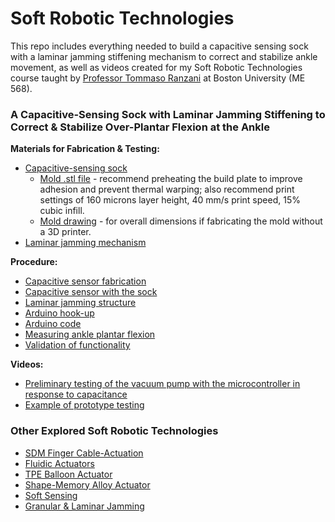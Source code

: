 # Soft Robotic Technologies
This repo includes everything needed to build a capacitive sensing sock with a laminar jamming stiffening mechanism to correct and stabilize ankle movement, as well as videos created for my Soft Robotic Technologies course taught by [Professor Tommaso Ranzani](https://www.bu.edu/eng/profile/tommaso-ranzini-phd/) at Boston University (ME 568).

### A Capacitive-Sensing Sock with Laminar Jamming Stiffening to Correct & Stabilize Over-Plantar Flexion at the Ankle
**Materials for Fabrication & Testing:**
- [Capacitive-sensing sock](https://github.com/leahgaeta/Soft-Robotics-Technologies/raw/main/CapSenseSock.pdf)
  - [Mold .stl file](https://github.com/leahgaeta/Soft-Robotics-Technologies/blob/main/CapSenseMold.stl) - recommend preheating the build plate to improve adhesion and prevent thermal warping; also recommend print settings of 160 microns layer height, 40 mm/s print speed, 15% cubic infill.
  - [Mold drawing](https://github.com/leahgaeta/Soft-Robotics-Technologies/raw/main/CapSensorDrawing.pdf) - for overall dimensions if fabricating the mold without a 3D printer.
- [Laminar jamming mechanism](https://github.com/leahgaeta/Soft-Robotics-Technologies/raw/main/LJ_Materials.pdf)

**Procedure:**
- [Capacitive sensor fabrication]()
- [Capacitive sensor with the sock]()
- [Laminar jamming structure]()
- [Arduino hook-up]()
- [Arduino code](https://github.com/leahgaeta/Soft-Robotics-Technologies/blob/main/ME568_Final_Project.ino)
- [Measuring ankle plantar flexion](https://github.com/leahgaeta/Soft-Robotics-Technologies/raw/main/AngleMeasure.pdf)
- [Validation of functionality]()

**Videos:**
- [Preliminary testing of the vacuum pump with the microcontroller in response to capacitance](https://www.youtube.com/watch?v=6RODMb19xsY&list=PLcbK43wpe5npEgS4IPYMW3b8mG1NXDAUV&index=7)
- [Example of prototype testing](https://www.youtube.com/watch?v=m9hGfniaSMc&list=PLcbK43wpe5npEgS4IPYMW3b8mG1NXDAUV&index=8)

### Other Explored Soft Robotic Technologies
- [SDM Finger Cable-Actuation](https://www.youtube.com/watch?v=M-p_GvDbpxU&list=PLcbK43wpe5npEgS4IPYMW3b8mG1NXDAUV&index=1)
- [Fluidic Actuators](https://www.youtube.com/watch?v=uoCWdHJRbhE&list=PLcbK43wpe5npEgS4IPYMW3b8mG1NXDAUV&index=2)
- [TPE Balloon Actuator](https://www.youtube.com/watch?v=CA4r7Kx_r18&list=PLcbK43wpe5npEgS4IPYMW3b8mG1NXDAUV&index=3)
- [Shape-Memory Alloy Actuator](https://www.youtube.com/watch?v=QtGa-lT5LOc&list=PLcbK43wpe5npEgS4IPYMW3b8mG1NXDAUV&index=4)
- [Soft Sensing](https://www.youtube.com/watch?v=x_DoucdEBAE&list=PLcbK43wpe5npEgS4IPYMW3b8mG1NXDAUV&index=5)
- [Granular & Laminar Jamming](https://www.youtube.com/watch?v=GqvPBZalNiA&list=PLcbK43wpe5npEgS4IPYMW3b8mG1NXDAUV&index=6)
